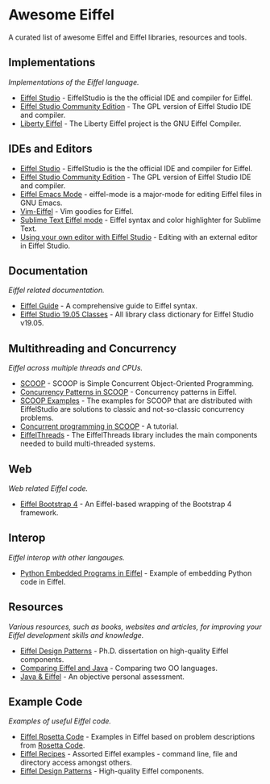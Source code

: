 # Awesome Eiffel

A curated list of awesome Eiffel and Eiffel libraries, resources and tools. 

## Implementations
*Implementations of the Eiffel language.*

* [Eiffel Studio](https://www.eiffel.com/eiffelstudio/product/) - EiffelStudio is the the official IDE and compiler for Eiffel.
* [Eiffel Studio Community Edition](https://www.eiffel.org/downloads/channel/stable) - The GPL version of Eiffel Studio IDE and compiler.
* [Liberty Eiffel](https://www.liberty-eiffel.org/) - The Liberty Eiffel project is the GNU Eiffel Compiler.

## IDEs and Editors

 * [Eiffel Studio](https://www.eiffel.com/eiffelstudio/product/) - EiffelStudio is the the official IDE and compiler for Eiffel.
* [Eiffel Studio Community Edition](https://www.eiffel.org/downloads/channel/stable) - The GPL version of Eiffel Studio IDE and compiler.
* [Eiffel Emacs Mode](https://github.com/jonhermansen/eiffel-mode) - eiffel-mode is a major-mode for editing Eiffel files in GNU Emacs.
* [Vim-Eiffel](https://github.com/eiffelhub/vim-eiffel) - Vim goodies for Eiffel.
* [Sublime Text Eiffel mode](https://packagecontrol.io/packages/Eiffel-Language) - Eiffel syntax and color highlighter for Sublime Text.
* [Using your own editor with Eiffel Studio](https://www.eiffel.org/doc/eiffelstudio/Recompiling_and_Editing) - Editing with an external editor in Eiffel Studio.


## Documentation

*Eiffel related documentation.*

* [Eiffel Guide](https://eiffel-guide.com) - A comprehensive guide to Eiffel syntax.
* [Eiffel Studio 19.05 Classes](https://www.eiffel.org/files/doc/static/19.05/libraries/class_list.html) - All library class dictionary for Eiffel Studio v19.05.

## Multithreading and Concurrency
*Eiffel across multiple threads and CPUs.*

* [SCOOP](https://www.eiffel.org/doc/solutions/Concurrent_programming_with_SCOOP) - SCOOP is Simple Concurrent Object-Oriented Programming.
* [Concurrency Patterns in SCOOP](https://www.research-collection.ethz.ch/bitstream/handle/20.500.11850/154738/eth-46802-01.pdf?sequence=1&isAllowed=y) - Concurrency patterns in Eiffel.
* [SCOOP Examples](https://www.eiffel.org/doc/solutions/SCOOP_examples) - The examples for SCOOP that are distributed with EiffelStudio are solutions to classic and not-so-classic concurrency problems.
* [Concurrent programming in SCOOP](http://se.ethz.ch/~meyer/down/scoop/scoop_tutorial.pdf) - A tutorial.
* [EiffelThreads](https://www.eiffel.org/doc/solutions/EiffelThreads) - The EiffelThreads library includes the main components needed to build multi-threaded systems.


## Web
*Web related Eiffel code.*

* [Eiffel Bootstrap 4](https://github.com/ljr1981/wsf_bootstrap_4) - An Eiffel-based wrapping of the Bootstrap 4 framework.

## Interop
*Eiffel interop with other langauges.*

* [Python Embedded Programs in Eiffel](https://github.com/jvelilla/pepe) - Example of embedding Python code in Eiffel.


## Resources

*Various resources, such as books, websites and articles, for improving your Eiffel development skills and knowledge.*

* [Eiffel Design Patterns](http://se.inf.ethz.ch/people/arnout/patterns/) - Ph.D. dissertation on high-quality Eiffel components.
* [Comparing Eiffel and Java](https://www.cs.rit.edu/~jeh/eiffel/JvsE.html) - Comparing two OO languages.
* [Java & Eiffel](http://se.inf.ethz.ch/courses/2013a_spring/JavaCSharp/lectures/Lecture_11_A_eiffel_java_Cs.pdf) - An objective personal assessment.




## Example Code
*Examples of useful Eiffel code.*

* [Eiffel Rosetta Code](https://github.com/jvelilla/RosettaCode) - Examples in Eiffel based on problem descriptions from [Rosetta Code](http://rosettacode.org/wiki/Rosetta_Code).
* [Eiffel Recipes](https://github.com/jvelilla/eiffel-recipes) - Assorted Eiffel examples - command line, file and directory access amongst others.
* [Eiffel Design Patterns](https://github.com/jvelilla/EiffelDesignPatterns) - High-quality Eiffel components.